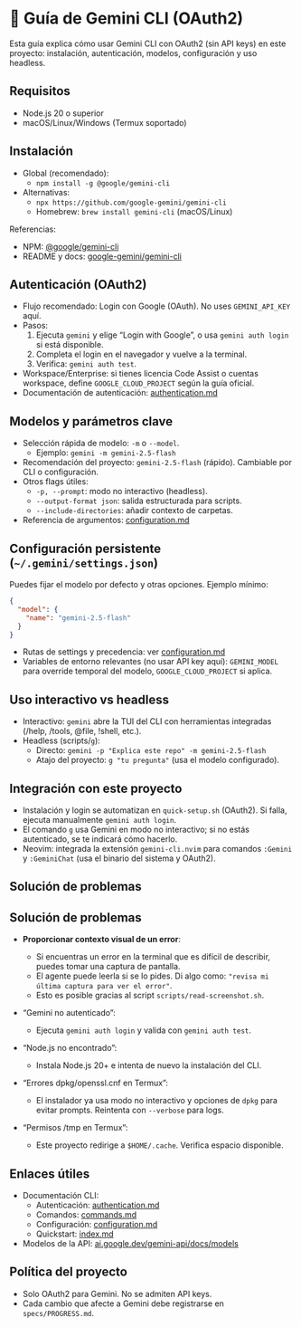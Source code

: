 # 🧠 Guía de Gemini CLI (OAuth2)

Esta guía explica cómo usar Gemini CLI con OAuth2 (sin API keys) en este proyecto: instalación, autenticación, modelos, configuración y uso headless.

## Requisitos

- Node.js 20 o superior
- macOS/Linux/Windows (Termux soportado)

## Instalación

- Global (recomendado):
  - `npm install -g @google/gemini-cli`
- Alternativas:
  - `npx https://github.com/google-gemini/gemini-cli`
  - Homebrew: `brew install gemini-cli` (macOS/Linux)

Referencias:

- NPM: [@google/gemini-cli](https://www.npmjs.com/package/@google/gemini-cli)
- README y docs: [google-gemini/gemini-cli](https://github.com/google-gemini/gemini-cli)

## Autenticación (OAuth2)

- Flujo recomendado: Login con Google (OAuth). No uses `GEMINI_API_KEY` aquí.
- Pasos:
  1. Ejecuta `gemini` y elige “Login with Google”, o usa `gemini auth login` si está disponible.
  2. Completa el login en el navegador y vuelve a la terminal.
  3. Verifica: `gemini auth test`.
- Workspace/Enterprise: si tienes licencia Code Assist o cuentas workspace, define `GOOGLE_CLOUD_PROJECT` según la guía oficial.
- Documentación de autenticación: [authentication.md](https://raw.githubusercontent.com/google-gemini/gemini-cli/HEAD/docs/cli/authentication.md)

## Modelos y parámetros clave

- Selección rápida de modelo: `-m` o `--model`.
  - Ejemplo: `gemini -m gemini-2.5-flash`
- Recomendación del proyecto: `gemini-2.5-flash` (rápido). Cambiable por CLI o configuración.
- Otros flags útiles:
  - `-p, --prompt`: modo no interactivo (headless).
  - `--output-format json`: salida estructurada para scripts.
  - `--include-directories`: añadir contexto de carpetas.
- Referencia de argumentos: [configuration.md](https://raw.githubusercontent.com/google-gemini/gemini-cli/HEAD/docs/cli/configuration.md#command-line-arguments)

## Configuración persistente (`~/.gemini/settings.json`)

Puedes fijar el modelo por defecto y otras opciones. Ejemplo mínimo:

```json
{
  "model": {
    "name": "gemini-2.5-flash"
  }
}
```

- Rutas de settings y precedencia: ver [configuration.md](https://raw.githubusercontent.com/google-gemini/gemini-cli/HEAD/docs/cli/configuration.md#settings-files)
- Variables de entorno relevantes (no usar API key aquí): `GEMINI_MODEL` para override temporal del modelo, `GOOGLE_CLOUD_PROJECT` si aplica.

## Uso interactivo vs headless

- Interactivo: `gemini` abre la TUI del CLI con herramientas integradas (/help, /tools, @file, !shell, etc.).
- Headless (scripts/`g`):
  - Directo: `gemini -p "Explica este repo" -m gemini-2.5-flash`
  - Atajo del proyecto: `g "tu pregunta"` (usa el modelo configurado).

## Integración con este proyecto

- Instalación y login se automatizan en `quick-setup.sh` (OAuth2). Si falla, ejecuta manualmente `gemini auth login`.
- El comando `g` usa Gemini en modo no interactivo; si no estás autenticado, se te indicará cómo hacerlo.
- Neovim: integrada la extensión `gemini-cli.nvim` para comandos `:Gemini` y `:GeminiChat` (usa el binario del sistema y OAuth2).

## Solución de problemas

## Solución de problemas

- **Proporcionar contexto visual de un error**:
  - Si encuentras un error en la terminal que es difícil de describir, puedes tomar una captura de pantalla.
  - El agente puede leerla si se lo pides. Di algo como: `"revisa mi última captura para ver el error"`.
  - Esto es posible gracias al script `scripts/read-screenshot.sh`.

- “Gemini no autenticado”:
  - Ejecuta `gemini auth login` y valida con `gemini auth test`.
- “Node.js no encontrado”:
  - Instala Node.js 20+ e intenta de nuevo la instalación del CLI.
- “Errores dpkg/openssl.cnf en Termux”:
  - El instalador ya usa modo no interactivo y opciones de `dpkg` para evitar prompts. Reintenta con `--verbose` para logs.
- “Permisos /tmp en Termux”:
  - Este proyecto redirige a `$HOME/.cache`. Verifica espacio disponible.

## Enlaces útiles

- Documentación CLI:
  - Autenticación: [authentication.md](https://raw.githubusercontent.com/google-gemini/gemini-cli/HEAD/docs/cli/authentication.md)
  - Comandos: [commands.md](https://raw.githubusercontent.com/google-gemini/gemini-cli/HEAD/docs/cli/commands.md)
  - Configuración: [configuration.md](https://raw.githubusercontent.com/google-gemini/gemini-cli/HEAD/docs/cli/configuration.md)
  - Quickstart: [index.md](https://raw.githubusercontent.com/google-gemini/gemini-cli/HEAD/docs/cli/index.md)
- Modelos de la API: [ai.google.dev/gemini-api/docs/models](https://ai.google.dev/gemini-api/docs/models)

## Política del proyecto

- Solo OAuth2 para Gemini. No se admiten API keys.
- Cada cambio que afecte a Gemini debe registrarse en `specs/PROGRESS.md`.
